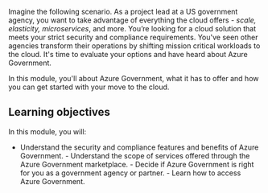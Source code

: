 Imagine the following scenario. As a project lead at a US government agency, you want to take advantage of everything the cloud offers - *scale, elasticity, microservices*, and more. You’re looking for a cloud solution that meets your strict security and compliance requirements. You've seen other agencies transform their operations by shifting mission critical workloads to the cloud. It's time to evaluate your options and have heard about Azure Government. 

In this module, you'll about Azure Government, what it has to offer and how you can get started with your move to the cloud.

## Learning objectives

In this module, you will:

   - Understand the security and compliance features and benefits of Azure Government.
    - Understand the scope of services offered through the Azure Government marketplace.
    - Decide if Azure Government is right for you as a government agency or partner.
    - Learn how to access Azure Government.
